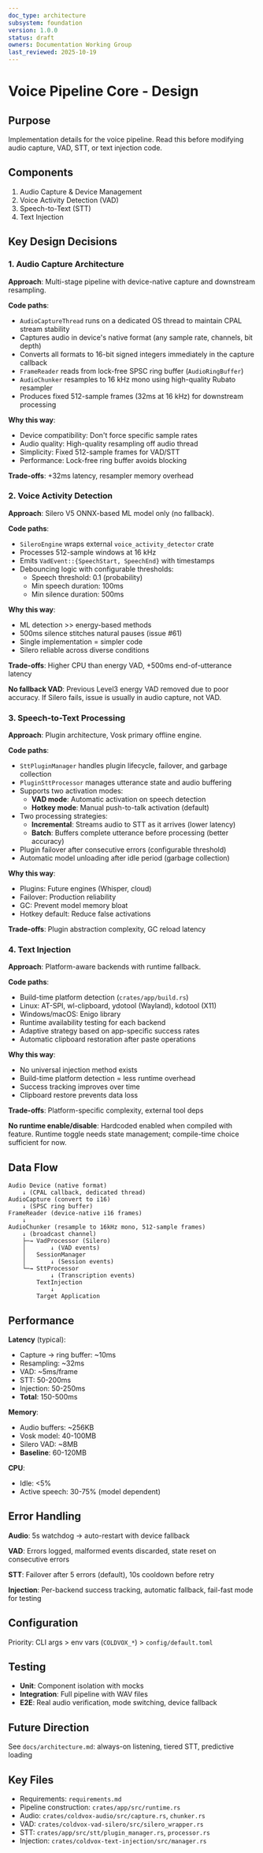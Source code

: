 ```yaml
---
doc_type: architecture
subsystem: foundation
version: 1.0.0
status: draft
owners: Documentation Working Group
last_reviewed: 2025-10-19
---
```


# Voice Pipeline Core - Design

## Purpose

Implementation details for the voice pipeline. Read this before modifying audio capture, VAD, STT, or text injection code.

## Components

1. Audio Capture & Device Management
2. Voice Activity Detection (VAD)
3. Speech-to-Text (STT)
4. Text Injection

## Key Design Decisions

### 1. Audio Capture Architecture

**Approach**: Multi-stage pipeline with device-native capture and downstream resampling.

**Code paths**:
- `AudioCaptureThread` runs on a dedicated OS thread to maintain CPAL stream stability
- Captures audio in device's native format (any sample rate, channels, bit depth)
- Converts all formats to 16-bit signed integers immediately in the capture callback
- `FrameReader` reads from lock-free SPSC ring buffer (`AudioRingBuffer`)
- `AudioChunker` resamples to 16 kHz mono using high-quality Rubato resampler
- Produces fixed 512-sample frames (32ms at 16 kHz) for downstream processing

**Why this way**:
- Device compatibility: Don't force specific sample rates
- Audio quality: High-quality resampling off audio thread
- Simplicity: Fixed 512-sample frames for VAD/STT
- Performance: Lock-free ring buffer avoids blocking

**Trade-offs**: +32ms latency, resampler memory overhead

### 2. Voice Activity Detection

**Approach**: Silero V5 ONNX-based ML model only (no fallback).

**Code paths**:
- `SileroEngine` wraps external `voice_activity_detector` crate
- Processes 512-sample windows at 16 kHz
- Emits `VadEvent::{SpeechStart, SpeechEnd}` with timestamps
- Debouncing logic with configurable thresholds:
  - Speech threshold: 0.1 (probability)
  - Min speech duration: 100ms
  - Min silence duration: 500ms

**Why this way**:
- ML detection >> energy-based methods
- 500ms silence stitches natural pauses (issue #61)
- Single implementation = simpler code
- Silero reliable across diverse conditions

**Trade-offs**: Higher CPU than energy VAD, +500ms end-of-utterance latency

**No fallback VAD**: Previous Level3 energy VAD removed due to poor accuracy. If Silero fails, issue is usually in audio capture, not VAD.

### 3. Speech-to-Text Processing

**Approach**: Plugin architecture, Vosk primary offline engine.

**Code paths**:
- `SttPluginManager` handles plugin lifecycle, failover, and garbage collection
- `PluginSttProcessor` manages utterance state and audio buffering
- Supports two activation modes:
  - **VAD mode**: Automatic activation on speech detection
  - **Hotkey mode**: Manual push-to-talk activation (default)
- Two processing strategies:
  - **Incremental**: Streams audio to STT as it arrives (lower latency)
  - **Batch**: Buffers complete utterance before processing (better accuracy)
- Plugin failover after consecutive errors (configurable threshold)
- Automatic model unloading after idle period (garbage collection)

**Why this way**:
- Plugins: Future engines (Whisper, cloud)
- Failover: Production reliability
- GC: Prevent model memory bloat
- Hotkey default: Reduce false activations

**Trade-offs**: Plugin abstraction complexity, GC reload latency

### 4. Text Injection

**Approach**: Platform-aware backends with runtime fallback.

**Code paths**:
- Build-time platform detection (`crates/app/build.rs`)
- Linux: AT-SPI, wl-clipboard, ydotool (Wayland), kdotool (X11)
- Windows/macOS: Enigo library
- Runtime availability testing for each backend
- Adaptive strategy based on app-specific success rates
- Automatic clipboard restoration after paste operations

**Why this way**:
- No universal injection method exists
- Build-time platform detection = less runtime overhead
- Success tracking improves over time
- Clipboard restore prevents data loss

**Trade-offs**: Platform-specific complexity, external tool deps

**No runtime enable/disable**: Hardcoded enabled when compiled with feature. Runtime toggle needs state management; compile-time choice sufficient for now.

## Data Flow

```
Audio Device (native format)
    ↓ (CPAL callback, dedicated thread)
AudioCapture (convert to i16)
    ↓ (SPSC ring buffer)
FrameReader (device-native i16 frames)
    ↓
AudioChunker (resample to 16kHz mono, 512-sample frames)
    ↓ (broadcast channel)
    ├─→ VadProcessor (Silero)
    │       ↓ (VAD events)
    │   SessionManager
    │       ↓ (Session events)
    └─→ SttProcessor
            ↓ (Transcription events)
        TextInjection
            ↓
        Target Application
```

## Performance

**Latency** (typical):
- Capture → ring buffer: ~10ms
- Resampling: ~32ms
- VAD: ~5ms/frame
- STT: 50-200ms
- Injection: 50-250ms
- **Total**: 150-500ms

**Memory**:
- Audio buffers: ~256KB
- Vosk model: 40-100MB
- Silero VAD: ~8MB
- **Baseline**: 60-120MB

**CPU**:
- Idle: <5%
- Active speech: 30-75% (model dependent)

## Error Handling

**Audio**: 5s watchdog → auto-restart with device fallback

**VAD**: Errors logged, malformed events discarded, state reset on consecutive errors

**STT**: Failover after 5 errors (default), 10s cooldown before retry

**Injection**: Per-backend success tracking, automatic fallback, fail-fast mode for testing

## Configuration

Priority: CLI args > env vars (`COLDVOX_*`) > `config/default.toml`

## Testing

- **Unit**: Component isolation with mocks
- **Integration**: Full pipeline with WAV files
- **E2E**: Real audio verification, mode switching, device fallback

## Future Direction

See `docs/architecture.md`: always-on listening, tiered STT, predictive loading

## Key Files

- Requirements: `requirements.md`
- Pipeline construction: `crates/app/src/runtime.rs`
- Audio: `crates/coldvox-audio/src/capture.rs`, `chunker.rs`
- VAD: `crates/coldvox-vad-silero/src/silero_wrapper.rs`
- STT: `crates/app/src/stt/plugin_manager.rs`, `processor.rs`
- Injection: `crates/coldvox-text-injection/src/manager.rs`
